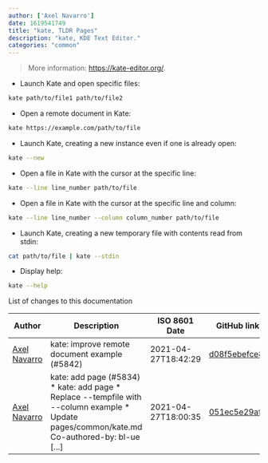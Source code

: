 ```yaml
---
author: ['Axel Navarro']
date: 1619541749
title: "kate, TLDR Pages"
description: "kate, KDE Text Editor."
categories: "common"
---
```

> More information: <https://kate-editor.org/>.

- Launch Kate and open specific files:

```bash
kate path/to/file1 path/to/file2
```

- Open a remote document in Kate:

```bash
kate https://example.com/path/to/file
```

- Launch Kate, creating a new instance even if one is already open:

```bash
kate --new
```

- Open a file in Kate with the cursor at the specific line:

```bash
kate --line line_number path/to/file
```

- Open a file in Kate with the cursor at the specific line and column:

```bash
kate --line line_number --column column_number path/to/file
```

- Launch Kate, creating a new temporary file with contents read from stdin:

```bash
cat path/to/file | kate --stdin
```

- Display help:

```bash
kate --help
```
List of changes to this documentation


Author | Description | ISO 8601 Date | GitHub link
------|-----|-----|-----
[Axel Navarro](mailto:navarroaxel@gmail.com) | kate: improve remote document example (#5842) | 2021-04-27T18:42:29 | [d08f5ebefce8](https://github.com/tldr-pages/tldr/commit/d08f5ebefce8ea37739d37a71c25abb0a3544ad5)
[Axel Navarro](mailto:navarroaxel@gmail.com) | kate: add page (#5834) * kate: add page * Replace --tempfile with --column example * Update pages/common/kate.md Co-authored-by: bl-ue [...] | 2021-04-27T18:00:35 | [051ec5e29af5](https://github.com/tldr-pages/tldr/commit/051ec5e29af54e80c5b96f5910e23adf69d7a6da)

